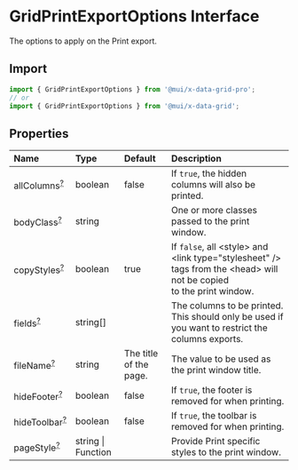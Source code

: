 # GridPrintExportOptions Interface

<p class="description">The options to apply on the Print export.</p>

## Import

```js
import { GridPrintExportOptions } from '@mui/x-data-grid-pro';
// or
import { GridPrintExportOptions } from '@mui/x-data-grid';
```

## Properties

| Name                                                                                          | Type                                              | Default                                                        | Description                                                                                                                                |
| :-------------------------------------------------------------------------------------------- | :------------------------------------------------ | :------------------------------------------------------------- | :----------------------------------------------------------------------------------------------------------------------------------------- |
| <span class="prop-name optional">allColumns<sup><abbr title="optional">?</abbr></sup></span>  | <span class="prop-type">boolean</span>            | <span class="prop-default">false<br /></span>                  | If `true`, the hidden columns will also be printed.                                                                                        |
| <span class="prop-name optional">bodyClass<sup><abbr title="optional">?</abbr></sup></span>   | <span class="prop-type">string</span>             |                                                                | One or more classes passed to the print window.                                                                                            |
| <span class="prop-name optional">copyStyles<sup><abbr title="optional">?</abbr></sup></span>  | <span class="prop-type">boolean</span>            | <span class="prop-default">true<br /></span>                   | If `false`, all &lt;style&gt; and &lt;link type="stylesheet" /&gt; tags from the &lt;head&gt; will not be copied<br />to the print window. |
| <span class="prop-name optional">fields<sup><abbr title="optional">?</abbr></sup></span>      | <span class="prop-type">string[]</span>           |                                                                | The columns to be printed.<br />This should only be used if you want to restrict the columns exports.                                      |
| <span class="prop-name optional">fileName<sup><abbr title="optional">?</abbr></sup></span>    | <span class="prop-type">string</span>             | <span class="prop-default">The title of the page.<br /></span> | The value to be used as the print window title.                                                                                            |
| <span class="prop-name optional">hideFooter<sup><abbr title="optional">?</abbr></sup></span>  | <span class="prop-type">boolean</span>            | <span class="prop-default">false<br /></span>                  | If `true`, the footer is removed for when printing.                                                                                        |
| <span class="prop-name optional">hideToolbar<sup><abbr title="optional">?</abbr></sup></span> | <span class="prop-type">boolean</span>            | <span class="prop-default">false<br /></span>                  | If `true`, the toolbar is removed for when printing.                                                                                       |
| <span class="prop-name optional">pageStyle<sup><abbr title="optional">?</abbr></sup></span>   | <span class="prop-type">string \| Function</span> |                                                                | Provide Print specific styles to the print window.                                                                                         |
